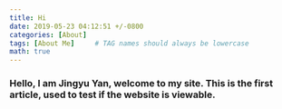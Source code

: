 ```yaml
---
title: Hi
date: 2019-05-23 04:12:51 +/-0800
categories: [About]
tags: [About Me]     # TAG names should always be lowercase
math: true
---
```


### Hello, I am Jingyu Yan, welcome to my site. This is the first article, used to test if the website is viewable.